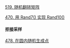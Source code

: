 [519. 随机翻转矩阵](https://leetcode-cn.com/problems/random-flip-matrix/)  

[470. 用 Rand7() 实现 Rand10()](https://leetcode-cn.com/problems/implement-rand10-using-rand7/)

#### 拒接采样
[478. 在圆内随机生成点](https://leetcode-cn.com/problems/generate-random-point-in-a-circle/)
